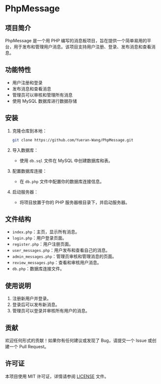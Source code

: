 # PhpMessage

## 项目简介

PhpMessage 是一个用 PHP 编写的消息板项目，旨在提供一个简单易用的平台，用于发布和管理用户消息。该项目支持用户注册、登录、发布消息和查看消息。

## 功能特性

- 用户注册和登录
- 发布消息和查看消息
- 管理员可以审核和管理所有消息
- 使用 MySQL 数据库进行数据存储

## 安装

1. 克隆仓库到本地：
   ```bash
   git clone https://github.com/Yueran-Wang/PhpMessage.git
   ```

2. 导入数据库：
    - 使用 `db.sql` 文件在 MySQL 中创建数据库和表。

3. 配置数据库连接：
    - 在 `db.php` 文件中配置你的数据库连接信息。

4. 启动服务器：
    - 将项目放置于你的 PHP 服务器根目录下，并启动服务器。

## 文件结构

- `index.php`：主页，显示所有消息。
- `login.php`：用户登录页面。
- `register.php`：用户注册页面。
- `user_messages.php`：用户发布和查看自己的消息。
- `admin_messages.php`：管理员审核和管理消息的页面。
- `review_messages.php`：查看和审核用户消息。
- `db.php`：数据库连接文件。

## 使用说明

1. 注册新用户并登录。
2. 登录后可以发布新消息。
3. 管理员可以登录并审核所有用户的消息。

## 贡献

欢迎任何形式的贡献！如果你有任何建议或发现了 Bug，请提交一个 Issue 或创建一个 Pull Request。

## 许可证

本项目使用 MIT 许可证，详情请参阅 [LICENSE](LICENSE) 文件。